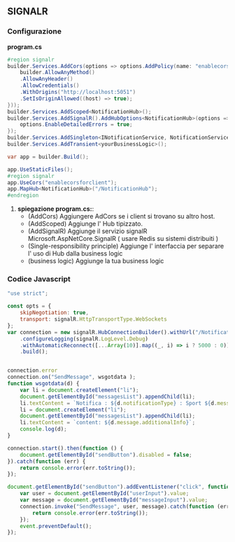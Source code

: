 ## SIGNALR ##

### Configurazione ###
 **program.cs**
```csharp
#region signalr
builder.Services.AddCors(options => options.AddPolicy(name: "enablecorsforclient", builder => {
    builder.AllowAnyMethod()
    .AllowAnyHeader()
    .AllowCredentials()
    .WithOrigins("http://localhost:5051")
    .SetIsOriginAllowed((host) => true);
}));
builder.Services.AddScoped<NotificationHub>();
builder.Services.AddSignalR().AddHubOptions<NotificationHub>(options => {
    options.EnableDetailedErrors = true;
});
builder.Services.AddSingleton<INotificationService, NotificationService>();
builder.Services.AddTransient<yourBusinessLogic>();

var app = builder.Build();

app.UseStaticFiles();
#region signalr
app.UseCors("enablecorsforclient");
app.MapHub<NotificationHub>("/NotificationHub");
#endregion
```

1. **spiegazione program.cs:**:
   - (AddCors) Aggiungere AdCors se i client si trovano su altro host.
   - (AddScoped) Aggiunge l' Hub tipizzato.
   - (AddSignalR) Aggiunge il servizio signalR Microsoft.AspNetCore.SignalR ( usare Redis su sistemi distribuiti )
   - (Single-responsibility principle) Aggiunge l' interfaccia per separare l' uso di Hub dalla business logic 
   - (business logic) Aggiunge la tua business logic

### Codice Javascript ###
```javascript
"use strict";

const opts = {
    skipNegotiation: true,
    transport: signalR.HttpTransportType.WebSockets
};
var connection = new signalR.HubConnectionBuilder().withUrl("/NotificationHub", opts)
    .configureLogging(signalR.LogLevel.Debug) 
    .withAutomaticReconnect([...Array(10)].map((_, i) => i ? 5000 : 0))
    .build();


connection.error
connection.on("SendMessage", wsgotdata );
function wsgotdata(d) {
    var li = document.createElement("li");
    document.getElementById("messagesList").appendChild(li);
    li.textContent = `Notifica : ${d.notificationType} : Sport ${d.message.sport} : Cat: ${d.message.category} : tournament: ${d.message.tournament}`;
    li = document.createElement("li");
    document.getElementById("messagesList").appendChild(li);
    li.textContent = `content: ${d.message.additionalInfo}`;
    console.log(d);
}

connection.start().then(function () {
    document.getElementById("sendButton").disabled = false;
}).catch(function (err) {
    return console.error(err.toString());
});

document.getElementById("sendButton").addEventListener("click", function (event) {
    var user = document.getElementById("userInput").value;
    var message = document.getElementById("messageInput").value;
    connection.invoke("SendMessage", user, message).catch(function (err) {
        return console.error(err.toString());
    });
    event.preventDefault();
});
```

